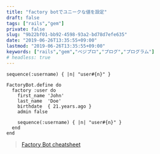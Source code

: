 ```yaml
---
title: "factory botでユニークな値を設定"
draft: false
tags: ["rails","gem"]
private: false
slug: "9b22bf01-bb92-4598-93a2-bd78d7efe635"
date: "2019-06-26T13:35:55+09:00"
lastmod: "2019-06-26T13:35:55+09:00"
keywords: ["rails","gem","ベジプロ","プログ","プログラム"]
# headless: true
---
```


`sequence(:username) { |n| "user#{n}" }`
```
FactoryBot.define do
  factory :user do
    first_name 'John'
    last_name  'Doe'
    birthdate  { 21.years.ago }
    admin false

    sequence(:username) { |n| "user#{n}" }
  end
end
```

> [Factory Bot cheatsheet](https://devhints.io/factory_bot)
